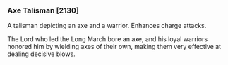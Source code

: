 ### Axe Talisman [2130]

A talisman depicting an axe and a warrior. Enhances charge attacks.

The Lord who led the Long March bore an axe, and his loyal warriors honored him by wielding axes of their own, making them very effective at dealing decisive blows.